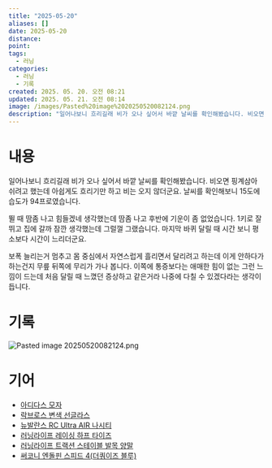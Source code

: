 ```yaml
---
title: "2025-05-20"
aliases: []
date: 2025-05-20
distance:
point:
tags:
  - 러닝
categories:
  - 러닝
  - 기록
created: 2025. 05. 20. 오전 08:21
updated: 2025. 05. 21. 오전 08:14
image: /images/Pasted%20image%2020250520082124.png
description: "일어나보니 흐리길래 비가 오나 싶어서 바깥 날씨를 확인해봤습니다. 비오면 핑계삼아 쉬려고 했는데 아쉽게도 흐리기만 하고 비는 오지 않더군요. 날씨를 확인해보니 15도에 습도가 94프로였습니다. 뛸 때 땀좀 나고 힘들겠네 생각했는데 땀좀 나고 후반에 기운이 좀 없었습니다. 1키로 잘뛰고 "
---
```


# 내용

일어나보니 흐리길래 비가 오나 싶어서 바깥 날씨를 확인해봤습니다. 비오면 핑계삼아 쉬려고 했는데 아쉽게도 흐리기만 하고 비는 오지 않더군요. 날씨를 확인해보니 15도에 습도가 94프로였습니다.

뛸 때 땀좀 나고 힘들겠네 생각했는데 땀좀 나고 후반에 기운이 좀 없었습니다. 1키로 잘뛰고 집에 갈까 잠깐 생각했는데 그럴껄 그랬습니다. 마지막 바퀴 달릴 때 시간 보니 평소보다 시간이 느리더군요.

보폭 늘리는거 멈추고 몸 중심에서 자연스럽게 흘리면서 달리려고 하는데 이게 안하다가 하는건지 무릎 뒤쪽에 무리가 가나 봅니다. 이쪽에 통증보다는 애매한 힘이 없는 그런 느낌이 드는데 처음 달릴 때 느꼈던 증상하고 같은거라 나중에 다칠 수 있겠다라는 생각이 듭니다.

# 기록

![Pasted image 20250520082124.png](/images/Pasted%20image%2020250520082124.png)

# 기어

- [아디다스 모자](/posts/아디다스-모자)
- [락브로스 변색 선글라스](/posts/락브로스-변색-선글라스)
- [뉴발란스 RC Ultra AIR 나시티](/posts/뉴발란스-rc-ultra-air-나시티)
- [러닝라이프 레이싱 하프 타이즈](/posts/러닝라이프-레이싱-하프-타이즈)
- [러닝라이프 트랙션 스테이블 발목 양말](/posts/러닝라이프-트랙션-스테이블-발목-양말)
- [써코니 엔돌핀 스피드 4(더쿼이즈 블루)](/posts/써코니-엔돌핀-스피드-4(더쿼이즈-블루))
